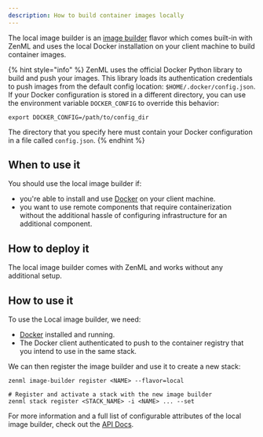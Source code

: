 ```yaml
---
description: How to build container images locally
---
```


The local image builder is an [image builder](./image-builders.md) flavor which 
comes built-in with ZenML and uses the local Docker installation on your client
machine to build container images.

{% hint style="info" %}
ZenML uses the official Docker Python library to build and push your images. This library
loads its authentication credentials to push images from the default config location: `$HOME/.docker/config.json`.
If your Docker configuration is stored in a different directory, you can use the environment
variable `DOCKER_CONFIG` to override this behavior:
```shell
export DOCKER_CONFIG=/path/to/config_dir
```
The directory that you specify here must contain your Docker configuration in a file called `config.json`.
{% endhint %}

## When to use it

You should use the local image builder if:
* you're able to install and use [Docker](https://www.docker.com) on your client machine.
* you want to use remote components that require containerization without
the additional hassle of configuring infrastructure for an additional component.

## How to deploy it

The local image builder comes with ZenML and works without any additional setup.

## How to use it

To use the Local image builder, we need:
* [Docker](https://www.docker.com) installed and running.
* The Docker client authenticated to push to the container registry that
you intend to use in the same stack.

We can then register the image builder and use it to create a new stack:
```shell
zenml image-builder register <NAME> --flavor=local

# Register and activate a stack with the new image builder
zenml stack register <STACK_NAME> -i <NAME> ... --set
```

For more information and a full list of configurable attributes of the local 
image builder, check out the [API Docs](https://apidocs.zenml.io/latest/core_code_docs/core-image_builders/#zenml.image_builders.local_image_builder.LocalImageBuilder).
